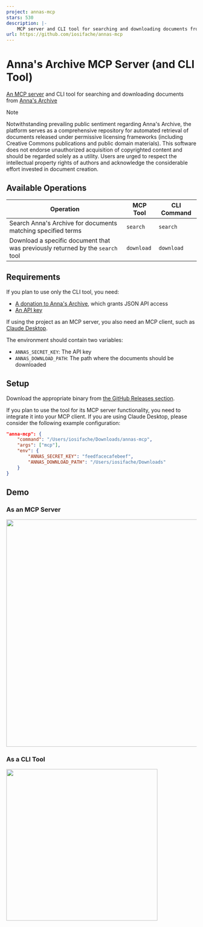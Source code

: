 ```yaml
---
project: annas-mcp
stars: 530
description: |-
    MCP server and CLI tool for searching and downloading documents from Anna's Archive
url: https://github.com/iosifache/annas-mcp
---
```


# Anna's Archive MCP Server (and CLI Tool)

[An MCP server](https://modelcontextprotocol.io/introduction) and CLI tool for searching and downloading documents from [Anna's Archive](https://annas-archive.org)

> [!NOTE]
> Notwithstanding prevailing public sentiment regarding Anna's Archive, the platform serves as a comprehensive repository for automated retrieval of documents released under permissive licensing frameworks (including Creative Commons publications and public domain materials). This software does not endorse unauthorized acquisition of copyrighted content and should be regarded solely as a utility. Users are urged to respect the intellectual property rights of authors and acknowledge the considerable effort invested in document creation.

## Available Operations

| Operation                                                                      | MCP Tool   | CLI Command |
| ------------------------------------------------------------------------------ | ---------- | ----------- |
| Search Anna's Archive for documents matching specified terms                   | `search`   | `search`    |
| Download a specific document that was previously returned by the `search` tool | `download` | `download`  |

## Requirements

If you plan to use only the CLI tool, you need:

- [A donation to Anna's Archive](https://annas-archive.org/donate), which grants JSON API access
- [An API key](https://annas-archive.org/faq#api)

If using the project as an MCP server, you also need an MCP client, such as [Claude Desktop](https://claude.ai/download).

The environment should contain two variables:

- `ANNAS_SECRET_KEY`: The API key
- `ANNAS_DOWNLOAD_PATH`: The path where the documents should be downloaded

## Setup

Download the appropriate binary from [the GitHub Releases section](https://github.com/iosifache/annas-mcp/releases).

If you plan to use the tool for its MCP server functionality, you need to integrate it into your MCP client. If you are using Claude Desktop, please consider the following example configuration:

```json
"anna-mcp": {
    "command": "/Users/iosifache/Downloads/annas-mcp",
    "args": ["mcp"],
    "env": {
        "ANNAS_SECRET_KEY": "feedfacecafebeef",
        "ANNAS_DOWNLOAD_PATH": "/Users/iosifache/Downloads"
    }
}
```

## Demo

### As an MCP Server

<img src="screenshots/claude.png" width="600px"/>

### As a CLI Tool

<img src="screenshots/cli.png" width="400px"/>

